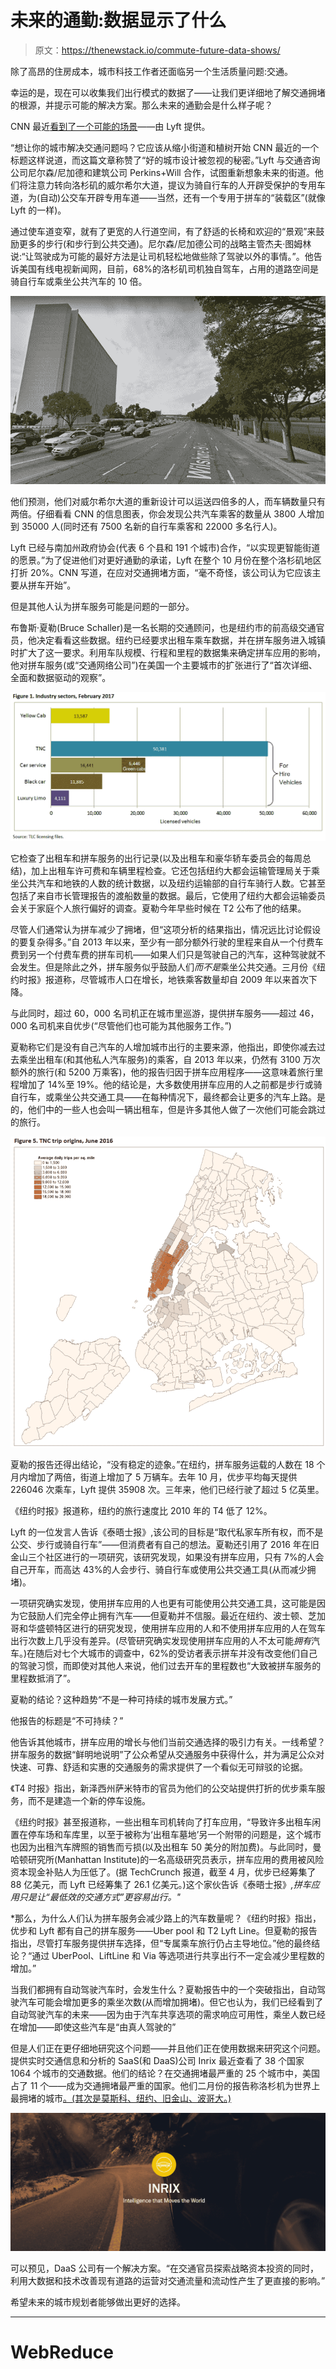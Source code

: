 # 未来的通勤:数据显示了什么

> 原文：<https://thenewstack.io/commute-future-data-shows/>

除了高昂的住房成本，城市科技工作者还面临另一个生活质量问题:交通。

幸运的是，现在可以收集我们出行模式的数据了——让我们更详细地了解交通拥堵的根源，并提示可能的解决方案。那么未来的通勤会是什么样子呢？

CNN 最近[看到了一个可能的场景](http://money.cnn.com/2017/09/18/technology/future/lyft-streets-autonomous-vehicles/index.html)——由 Lyft 提供。

“想让你的城市解决交通问题吗？它应该从缩小街道和植树开始 CNN 最近的一个标题这样说道，而这篇文章称赞了“好的城市设计被忽视的秘密。”Lyft 与交通咨询公司尼尔森/尼加德和建筑公司 Perkins+Will 合作，试图重新想象未来的街道。他们将注意力转向洛杉矶的威尔希尔大道，提议为骑自行车的人开辟受保护的专用车道，为(自动)公交车开辟专用车道——当然，还有一个专用于拼车的“装载区”(就像 Lyft 的一样)。

通过使车道变窄，就有了更宽的人行道空间，有了舒适的长椅和欢迎的“景观”来鼓励更多的步行(和步行到公共交通)。尼尔森/尼加德公司的战略主管杰夫·图姆林说:“让驾驶成为可能的最好方法是让司机轻松地做些除了驾驶以外的事情。”。他告诉美国有线电视新闻网，目前，68%的洛杉矶司机独自驾车，占用的道路空间是骑自行车或乘坐公共汽车的 10 倍。

![ Wilshire Blvd (via Google Street View) - going against traffic](img/ec488fff871b467e837ba8da6c8cfd0c.png)

他们预测，他们对威尔希尔大道的重新设计可以运送四倍多的人，而车辆数量只有两倍。仔细看看 CNN 的信息图表，你会发现公共汽车乘客的数量从 3800 人增加到 35000 人(同时还有 7500 名新的自行车乘客和 22000 多名行人)。

Lyft 已经与南加州政府协会(代表 6 个县和 191 个城市)合作，“以实现更智能街道的愿景。”为了促进他们对更好通勤的承诺，Lyft 在整个 10 月份在整个洛杉矶地区打折 20%。CNN 写道，在应对交通拥堵方面，“毫不奇怪，该公司认为它应该主要从拼车开始”。

但是其他人认为拼车服务可能是问题的一部分。

布鲁斯·夏勒(Bruce Schaller)是一名长期的交通顾问，也是纽约市的前高级交通官员，他决定看看这些数据。纽约已经要求出租车乘车数据，并在拼车服务进入城镇时扩大了这一要求。利用车队规模、行程和里程的数据集来确定拼车应用的影响，他对拼车服务(或“交通网络公司”)在美国一个主要城市的扩张进行了“首次详细、全面和数据驱动的观察”。

![Transportation Network Companies (or ridesharing services) - stats from schallerconsult.com](img/9da75fdc8903b043f42d8e8b517ddab3.png)

它检查了出租车和拼车服务的出行记录(以及出租车和豪华轿车委员会的每周总结)，加上出租车许可费和车辆里程检查。它还包括纽约大都会运输管理局关于乘坐公共汽车和地铁的人数的统计数据，以及纽约运输部的自行车骑行人数。它甚至包括了来自市长管理报告的渡船数量的数据。最后，它使用了纽约大都会运输委员会关于家庭个人旅行偏好的调查。夏勒今年早些时候在 T2 公布了他的结果。

尽管人们通常认为拼车减少了拥堵，但“这项分析的结果指出，情况远比讨论假设的要复杂得多。”自 2013 年以来，至少有一部分额外行驶的里程来自从一个付费车费到另一个付费车费的拼车司机——如果人们只是驾驶自己的汽车，这种驾驶就不会发生。但是除此之外，拼车服务似乎鼓励人们*而不是*乘坐公共交通。三月份《纽约时报》报道称，尽管城市人口在增长，地铁乘客数量却自 2009 年以来首次下降。

与此同时，超过 60，000 名司机正在城市里巡游，提供拼车服务——超过 46，000 名司机来自优步(“尽管他们也可能为其他服务工作。”)

夏勒称它们是没有自己汽车的人增加城市出行的主要来源，他指出，即使你减去过去乘坐出租车(和其他私人汽车服务)的乘客，自 2013 年以来，仍然有 3100 万次额外的旅行(和 5200 万乘客)，他的报告归因于拼车应用程序——这意味着旅行里程增加了 14%至 19%。他的结论是，大多数使用拼车应用的人之前都是步行或骑自行车，或乘坐公共交通工具——在每种情况下，最终都会让更多的汽车上路。是的，他们中的一些人也会叫一辆出租车，但是许多其他人做了一次他们可能会跳过的旅行。

![ Transportation Network Companies (or ridesharing services) mapped by frequency in NYC - stats from schallerconsult.com](img/a876ba278d55ab36bc5f05dff6a3d3ff.png)

夏勒的报告还得出结论，“没有稳定的迹象。”在纽约，拼车服务运载的人数在 18 个月内增加了两倍，街道上增加了 5 万辆车。去年 10 月，优步平均每天提供 226046 次乘车，Lyft 提供 35908 次。三年来，他们已经行驶了超过 5 亿英里。

《纽约时报》报道称，纽约的旅行速度比 2010 年的 T4 低了 12%。

Lyft 的一位发言人告诉《泰晤士报》,该公司的目标是“取代私家车所有权，而不是公交、步行或骑自行车”——但消费者有自己的想法。夏勒还引用了 2016 年在旧金山三个社区进行的一项研究，该研究发现，如果没有拼车应用，只有 7%的人会自己开车，而高达 43%的人会步行、骑自行车或使用公共交通工具(从而减少拥堵)。

一项研究确实发现，使用拼车应用的人也更有可能使用公共交通工具，这可能是因为它鼓励人们完全停止拥有汽车——但夏勒并不信服。最近在纽约、波士顿、芝加哥和华盛顿特区进行的研究发现，使用拼车应用的人和不使用拼车应用的人在驾车出行次数上几乎没有差异。(尽管研究确实发现使用拼车应用的人不太可能*拥有*汽车。)在随后对七个大城市的调查中，62%的受访者表示拼车并没有改变他们自己的驾驶习惯，而即使对其他人来说，他们过去开车的里程数也“大致被拼车服务的里程数抵消了”。

夏勒的结论？这种趋势“不是一种可持续的城市发展方式。”

他报告的标题是“不可持续？”

他告诉其他城市，拼车应用的增长与他们当前交通选择的吸引力有关。一线希望？拼车服务的数据“鲜明地说明”了公众希望从交通服务中获得什么，并为满足公众对快速、可靠、舒适和实惠的交通服务的需求提供了一个看似无可辩驳的论据。

《T4 时报》指出，新泽西州萨米特市的官员为他们的公交站提供打折的优步乘车服务，而不是建造一个新的停车设施。

《纽约时报》甚至报道称，一些出租车司机转向了打车应用，“导致许多出租车闲置在停车场和车库里，以至于被称为‘出租车墓地’另一个附带的问题是，这个城市也因为出租汽车牌照的销售而亏损(以及出租车 50 美分的附加费)。与此同时，曼哈顿研究所(Manhattan Institute)的一名高级研究员表示，拼车应用的费用被风险资本现金补贴人为压低了。(据 TechCrunch 报道，截至 4 月，优步已经筹集了 88 亿美元，而 Lyft 已经筹集了 26.1 亿美元。)这个家伙告诉《泰晤士报》*,拼车应用只是让“最低效的交通方式”更容易出行。"*

 *那么，为什么人们认为拼车服务会减少路上的汽车数量呢？《纽约时报》指出，优步和 Lyft 都有自己的拼车服务——Uber pool 和 T2 Lyft Line。但夏勒的报告指出，尽管打车服务提供拼车选择，但“专属乘车旅行仍占主导地位。”他的最终结论？“通过 UberPool、LiftLine 和 Via 等选项进行共享出行不一定会减少里程数的增加。”

当我们都拥有自动驾驶汽车时，会发生什么？夏勒报告中的一个突破指出，自动驾驶汽车可能会增加更多的乘坐次数(从而增加拥堵)。但它也认为，我们已经看到了自动驾驶汽车的未来——因为由于汽车共享选项的需求响应可用性，乘坐人数已经在增加——即使这些汽车是“由真人驾驶的”

但是人们正在更仔细地研究这个问题——并且他们正在使用数据来研究这个问题。提供实时交通信息和分析的 SaaS(和 DaaS)公司 Inrix 最近查看了 38 个国家 1064 个城市的交通数据。他们的结论？在交通拥堵最严重的 25 个城市中，美国占了 11 个——成为交通拥堵最严重的国家。他们二月份的报告称洛杉机为世界上最拥堵的城市[。(其次是莫斯科、纽约、旧金山、波哥大。)](http://inrix.com/press-releases/los-angeles-tops-inrix-global-congestion-ranking/)

![INRIX web site screenshot](img/ac7c16c94b0206978289461503053dd6.png)

可以预见，DaaS 公司有一个解决方案。“在交通官员探索战略资本投资的同时，利用大数据和技术改善现有道路的运营对交通流量和流动性产生了更直接的影响。”

希望未来的城市规划者能够做出更好的选择。

* * *

# WebReduce

<svg xmlns:xlink="http://www.w3.org/1999/xlink" viewBox="0 0 68 31" version="1.1"><title>Group</title> <desc>Created with Sketch.</desc></svg>*